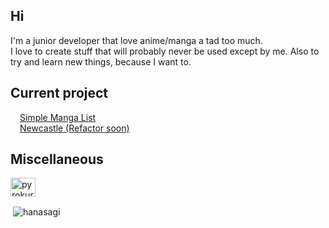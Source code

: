 <h2>Hi</h2>

I'm a junior developer that love anime/manga a tad too much.</br>
I love to create stuff that will probably never be used except by me. Also to try and learn new things, because I want to.

<h2 style="font-weight:bold">Current project</h2>
<a style="margin-left: 15px;" href="https://github.com/Hanasagi/simple-manga-list">Simple Manga List</a><br/>
<a style="margin-left: 15px;" href="https://github.com/Hanasagi/Newcastle">Newcastle (Refactor soon)</a>


<h2 style="font-weight:bold">Miscellaneous</h2>

<a href="https://twitter.com/pyrokuro" target="blank"><img align="center" src="https://cdn.jsdelivr.net/npm/simple-icons@3.0.1/icons/twitter.svg" alt="pyrokuro" height="30" width="40" /></a>

<p>&nbsp;<img align="center" src="https://github-readme-stats.vercel.app/api?username=hanasagi&show_icons=true&locale=en&theme=tokyonight" alt="hanasagi" /></p>
